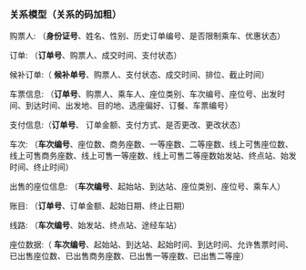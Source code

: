 ### 关系模型（关系的码加粗）

购票人: （**身份证号**、姓名、性别、历史订单编号、是否限制乘车、优惠状态）

订单: （**订单号**、购票人、成交时间、支付状态）

候补订单:（ **候补单号**、购票人、支付状态、成交时间、排位、截止时间）

车票信息: （**订单号**、购票人、乘车人、座位类别、车次编号、座位号、出发时间、到达时间、出发地、目的地、选座偏好、订餐、车票编号）

支付信息:（**订单号**、 订单金额、支付方式、是否更改、更改状态）

车次: （**车次编号**、座位数、商务座数、一等座数、二等座数、线上可售座位数、线上可售商务座数、线上可售一等座数、线上可售二等座数始发站、终点站、始发时间、终止时间）

出售的座位信息: （**车次编号**、起始站、到达站、座位类别、座位号、乘车人）

账目: （**订单号**、订单金额、起始日期、终止日期）

线路: （**车次编号**、始发站、终点站、途经车站）

座位数据:（ **车次编号**、起始站、到达站、起始时间、到达时间、允许售票时间、已出售座位数、已出售商务座数、已出售一等座数、已出售二等座）





